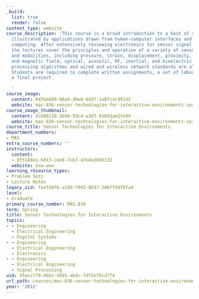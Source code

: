 ```yaml
---
_build:
  list: true
  render: false
content_type: website
course_description: 'This course is a broad introduction to a host of sensor technologies,
  illustrated by applications drawn from human-computer interfaces and ubiquitous
  computing. After extensively reviewing electronics for sensor signal conditioning,
  the lectures cover the principles and operation of a variety of sensor architectures
  and modalities, including pressure, strain, displacement, proximity, thermal, electric
  and magnetic field, optical, acoustic, RF, inertial, and bioelectric. Simple sensor
  processing algorithms and wired and wireless network standards are also discussed.
  Students are required to complete written assignments, a set of laboratories, and
  a final project.

  '
course_image:
  content: 0d7be608-08a4-d0e0-843f-1a87c4c991d5
  website: mas-836-sensor-technologies-for-interactive-environments-spring-2011
course_image_thumbnail:
  content: 3c606118-268b-59c4-a3d7-8165dae2fe99
  website: mas-836-sensor-technologies-for-interactive-environments-spring-2011
course_title: Sensor Technologies for Interactive Environments
department_numbers:
- MAS
extra_course_numbers: ''
instructors:
  content:
  - 0f5148e1-6013-c8e8-7c67-47e8a3899132
  website: ocw-www
learning_resource_types:
- Problem Sets
- Lecture Notes
legacy_uid: feefd0f6-a180-f9d3-05d7-206ff4df8fa4
level:
- Graduate
primary_course_number: MAS.836
term: Spring
title: Sensor Technologies for Interactive Environments
topics:
- - Engineering
  - Electrical Engineering
  - Digital Systems
- - Engineering
  - Electrical Engineering
  - Electronics
- - Engineering
  - Electrical Engineering
  - Signal Processing
uid: 35acc779-46bc-4805-abdc-fdf2e76cd7f4
url_path: courses/mas-836-sensor-technologies-for-interactive-environments-spring-2011
year: '2011'
---
```

